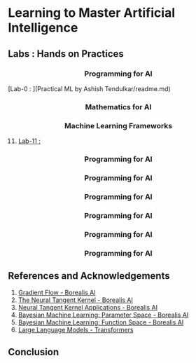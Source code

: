 # Learning to Master Artificial Intelligence

## Labs : Hands on Practices

<h3 align='center'>Programming for AI</h3>

[Lab-0 : ](Practical ML by  Ashish Tendulkar/readme.md)

<h3 align='center'>Mathematics for AI</h3>

<h3 align='center'>Machine Learning Frameworks</h3>

11. [Lab-11 :](https://github.com/ajeetkbhardwaj/Learning-to-Master-Artificial-Intelligence/blob/main/Practical%20ML%20by%20%20Ashish%20Tendulkar/Labs/Lab-01.ipynb)

<h3 align='center'></h3>

<h3 align='center'>Programming for AI</h3>

<h3 align='center'>Programming for AI</h3>

<h3 align='center'>Programming for AI</h3>

<h3 align='center'>Programming for AI</h3>

<h3 align='center'>Programming for AI</h3>

<h3 align='center'>Programming for AI</h3>

## References and Acknowledgements

1. [Gradient Flow - Borealis AI](https://www.borealisai.com/research-blogs/gradient-flow/)
2. [The Neural Tangent Kernel - Borealis AI](https://www.borealisai.com/research-blogs/the-neural-tangent-kernel/)
3. [Neural Tangent Kernel Applications - Borealis AI](https://www.borealisai.com/research-blogs/neural-tangent-kernel-applications/)
4. [Bayesian Machine Learning: Parameter Space - Borealis AI](https://www.borealisai.com/research-blogs/bayesian-machine-learning-parameter-space/)
5. [Bayesian Machine Learning: Function Space - Borealis AI](https://www.borealisai.com/research-blogs/bayesian-machine-learning-function-space/)
6. [Large Language Models - Transformers](https://rbcborealis.com/research-blogs/mastering-language-models-a-comprehensive-collection-of-tutorials/)

## Conclusion